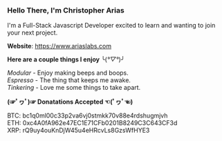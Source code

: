 ### Hello There, I'm Christopher Arias

I'm a Full-Stack Javascript Developer excited to learn and wanting to join your next project.  

**Website**: https://www.ariaslabs.com

**Here are a couple things I enjoy** ╰(*°▽°*)╯  

*Modular* - Enjoy making beeps and boops.  
*Espresso* - The thing that keeps me awake.  
*Tinkering* - Love me some things to take apart.

**(☞ﾟヮﾟ)☞ Donatations Accepted ☜(ﾟヮﾟ☜)**

BTC: bc1q0ml00c33p2va6vj0stmkk70v88e4rdshugmjvh  
ETH: 0xc4A0fA962e47EC1E71CFb0201B8249C3C643CF3d  
XRP: rQ9uy4ouKnDjW45u4eHRcvLs8GzsWfHYE3
